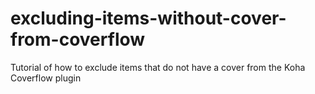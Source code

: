 # excluding-items-without-cover-from-coverflow
Tutorial of how to exclude items that do not have a cover from the Koha Coverflow plugin

